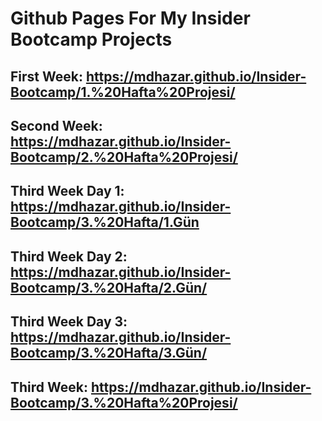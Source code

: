 # Github Pages For My Insider Bootcamp Projects

## First Week: <https://mdhazar.github.io/Insider-Bootcamp/1.%20Hafta%20Projesi/>

## Second Week: <https://mdhazar.github.io/Insider-Bootcamp/2.%20Hafta%20Projesi/>

## Third Week Day 1: <https://mdhazar.github.io/Insider-Bootcamp/3.%20Hafta/1.Gün>

## Third Week Day 2: <https://mdhazar.github.io/Insider-Bootcamp/3.%20Hafta/2.Gün/>

## Third Week Day 3: <https://mdhazar.github.io/Insider-Bootcamp/3.%20Hafta/3.Gün/>

## Third Week: <https://mdhazar.github.io/Insider-Bootcamp/3.%20Hafta%20Projesi/>
